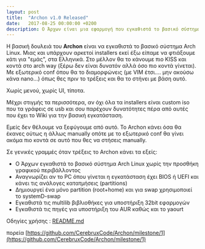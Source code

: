 ```yaml
---
layout: post
title:  "Archon v1.0 Released"
date:   2017-08-25 00:00:00 +0200
description: Ο Άρχων είναι μια εφαρμογή που εγκαθιστά το βασικό σύστημα Arch Linux χωρίς την προσθήκη γραφικού περιβάλλοντος
---
```


Η βασική δουλειά του **Archon** είναι να εγκαθιστά το βασικό σύστημα Arch Linux.
Μιας και υπάρχουν αρκετοί installers εκεί έξω είπαμε να φτιάξουμε κάτι για "εμάς", στα Ελληνικά. Στο μέλλον θα το κάνουμε πιο KISS και κοντά στο arch way (ξέρω δεν είναι δυνατόν αλλά όσο πιο κοντά γίνεται). Με εξωτερικό conf όπου θα το διαμορφώνεις (με VIM έτσι.... μην ακούσω κάνα nano...) όπως θες πριν το τρέξεις και θα το στήνει με βάση αυτό.

Χωρίς μενού, χωρίς UI, τίποτα.

Μέχρι στιγμής τα περισσότερα, αν όχι όλα τα installers είναι custom iso που τα γράφεις σε usb και σου παρέχουν δυνατότητες πέρα από αυτές που έχει το Wiki για την βασική εγκατάσταση.

Εμείς δεν θέλουμε να ξεφύγουμε από αυτό. Το Archon κάνει όσα θα έκανες ούτως η άλλως manually οπότε με το εξωτερικό conf θα γίνει ακόμα πιο κοντά σε αυτό που θες να στήσεις manually.

Σε γενικές γραμμές όταν τρέξεις το Archon κάνει τα εξείς:

* Ο Άρχων εγκαθιστά το βασικό σύστημα Arch Linux χωρίς την προσθήκη γραφικού περιβάλλοντος
* Αναγνωρίζει αν το PC όπου γίνεται η εγκατάσταση έχει BIOS ή UEFI και κάνει τις ανάλογες κατατμήσεις (partitions)
* Δημιουργεί ένα μόνο partition (root+home) και για swap χρησιμοποιεί το systemD-swap
* Εγκαθιστά τις multilib βιβλιοθήκες για υποστήριξη 32bit εφαρμογών
* Εγκαθιστά τις πηγές για υποστήριξη του AUR καθώς και το yaourt

Οδηγίες χρήσης : [README.md](https://github.com/CerebruxCode/Archon/blob/master/README.md)

πορεία [https://github.com/CerebruxCode/Archon/milestone/1](https://github.com/CerebruxCode/Archon/milestone/1)
